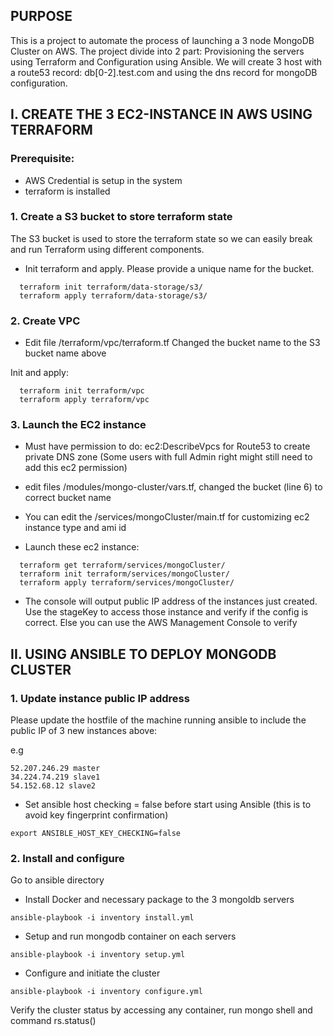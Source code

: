 ## PURPOSE

This is a project to automate the process of launching a 3 node MongoDB Cluster on AWS.
The project divide into 2 part: Provisioning the servers using Terraform and Configuration using Ansible. 
We will create 3 host with a route53 record: db[0-2].test.com and using the dns record for mongoDB configuration.


## I. CREATE THE 3 EC2-INSTANCE IN AWS USING TERRAFORM

### Prerequisite: 
 - AWS Credential is setup in the system
 - terraform is installed   


### 1. Create a S3 bucket to store terraform state

The S3 bucket is used to store the terraform state so we can easily break 
and run Terraform using different components.

- Init terraform and apply. Please provide a unique name for the bucket.
```
  terraform init terraform/data-storage/s3/
  terraform apply terraform/data-storage/s3/
```

### 2. Create VPC 

- Edit file /terraform/vpc/terraform.tf
  Changed the bucket name to the S3 bucket name above


Init and apply: 
```
  terraform init terraform/vpc
  terraform apply terraform/vpc
```

### 3. Launch the EC2 instance

- Must have permission to do: ec2:DescribeVpcs for Route53 to create private DNS zone
(Some users with full Admin right might still need to add this ec2 permission)

- edit files /modules/mongo-cluster/vars.tf, changed the bucket (line 6) to correct bucket name

- You can edit the /services/mongoCluster/main.tf for customizing ec2 instance type and ami id

- Launch these ec2 instance:
```
  terraform get terraform/services/mongoCluster/
  terraform init terraform/services/mongoCluster/
  terraform apply terraform/services/mongoCluster/
```

- The console will output public IP address of the instances just created. Use the stageKey to access those instance and verify if the config is correct. Else you can use the AWS Management Console to verify


## II. USING ANSIBLE TO DEPLOY MONGODB CLUSTER


### 1. Update instance public IP address

Please update the hostfile of the machine running ansible to include the public IP of 3 new instances above:

e.g
```
52.207.246.29 master
34.224.74.219 slave1
54.152.68.12 slave2
```
- Set ansible host checking = false before start using Ansible (this is to avoid key fingerprint confirmation)
```
export ANSIBLE_HOST_KEY_CHECKING=false
```
### 2. Install and configure
Go to ansible directory

- Install Docker and necessary package to the 3 mongoldb servers
```
ansible-playbook -i inventory install.yml
```  
- Setup and run mongodb container on each servers
```
ansible-playbook -i inventory setup.yml
```
- Configure and initiate the cluster 
```
ansible-playbook -i inventory configure.yml
```

Verify the cluster status by accessing any container, run mongo shell and command rs.status()
